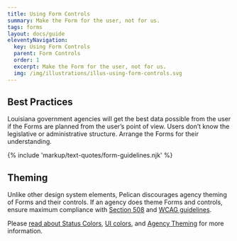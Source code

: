 ```yaml
---
title: Using Form Controls
summary: Make the Form for the user, not for us.
tags: forms
layout: docs/guide
eleventyNavigation:
  key: Using Form Controls
  parent: Form Controls
  order: 1
  excerpt: Make the Form for the user, not for us.
  img: /img/illustrations/illus-using-form-controls.svg
---
```


## Best Practices

Louisiana government agencies will get the best data possible from the user if the Forms are planned from the user’s point of view. Users don’t know the legislative or administrative structure. Arrange the Forms for their understanding.

{% include 'markup/text-quotes/form-guidelines.njk' %}
    
## Theming

Unlike other design system elements, Pelican discourages agency theming of Forms and their controls. If an agency does theme Forms and controls, ensure maximum compliance with <a href="https://www.section508.gov/" target="_blank">Section 508</a> and <a href="https://www.w3.org/TR/WCAG21/" target="_blank">WCAG guidelines</a>.

Please [read about Status Colors](/foundation/status-colors/), [UI colors](/foundation/ui-colors/), and [Agency Theming](/foundation/agency-theming/) for more information.
